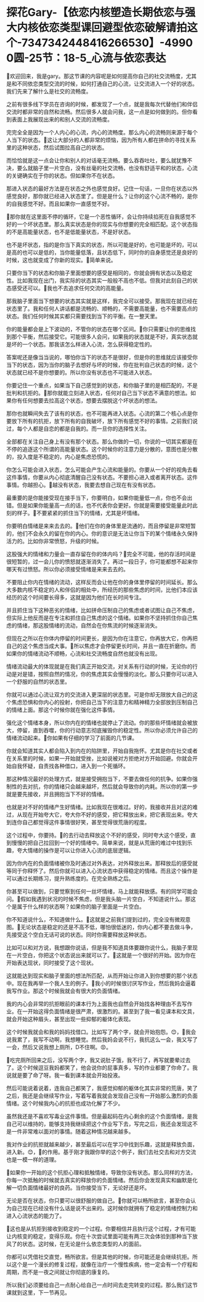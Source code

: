 # 探花Gary-【依恋内核塑造长期依恋与强大内核依恋类型课回避型依恋破解请拍这个-7347342448416266530】-49900圆-25节：18-5_心流与依恋表达

🎼欢迎回来，我是gary。那这节课的内容呢是如何提高你自己的社交流畅度，尤其是和不同依恋类型交流的时候，如何打通自己的心流，让交流进入一个好的状态。我们先来了解什么是社交的流畅度。

之前有很多线下学员在咨询的时候，都发现了一个点，就是我每次代替他们和伴侣交流时都非常的自然和流畅。然后很多人就会问我，这一点是如何做到的。但你看到表面上我展现出来的和别人交流的流畅度。

完完全全是因为一个人内心的心流，内心的流畅度。那么内心的流畅则来源于每个人当下的状态。🎼这让大部分的人都非常的烦恼，因为所有人都在拼命的寻找关系里的这种状态，然后试图拉高自己的状态。

而恰恰就是这一点会让你和别人的对话毫无流畅。要么吞吞吐吐，要么就犹豫不决，要么就脑子里一片空白，没有丝毫的社交流畅，也没有舒适平和的状态，心流的关键确实在于你的状态。但如果你不在状态。

那进入状态的最好方法是在状态之外也感觉良好。记住一句话，一旦你在状态以外感觉良好，那你就已经进入状态里了。但是是什么？让你的这个心流不畅的，是你的自我感觉不好。而且如果你一直感觉不好。

🎼那你就在这里面不停的循环，它是一个恶性循环，会让你持续掐死在自我感觉不好的一个坏状态里。那么真实状态是你的现实与你想要的完全相匹配。这个状态指的不是高能量状态，也不是低能量状态，不是好状态。

也不是坏状态，指的是你当下真实的状态，所以可能是好的，也可能是坏的，可以是高的也可以是低的，当你能量低落，且状态低下，同时你的自身感觉还是良好的时候，这也就变成了你新的现实。🎼简单来说。

只要你当下的状态和你脑子里面想要的感受是相同的，你就会拥有状态以及稳定性。比如我现在出门，我实际的状态其实一般般不高也不低。但我对此刻自己的状态感受还可以。🎼我也不去追求任何交流的高能量。

那我脑子里面当下想要的状态其实就是这样，我完全可以接受。那我现在就已经在状态里了。我和任何人讲话都是流畅的、顺畅的，不需要高能量，也不需要高点的状态。我们任何时候其实都只需要找到当下的平衡。在一整天里。

你的能量都会是上下波动的，不管你的状态在哪个区间。🎼你只需要让你的思维找到那个平衡，然后接受它。可能很多人会问，如果我的状态就是不好，真实状态就是坏的一个状态。那我该怎么样进入心流，怎么获得稳定性的。

答案呢还是像当当说的，哪怕你当下的状态不是很好，但是你的思维就应该接受你当下的状态，因为当你的脑子去想好与坏的时候，你在批判自己状态的时候，这个状态就已经不是你想要的。所以你没有状态也不可能进入状态。

你要记住一个重点，如果当下自己感觉到的状态，和你脑子里的是相匹配的，不是批判和抗拒的。🎼那你就能立刻进入状态，任何对自己当下状态不满意的想法。如果你有任何想要去拉高这个状态，想要去摆脱这个坏状态的想法。

那你也就瞬间失去了该有的状态，也不可能再进入状态。心流的第二个核心点是你要放下所有的抗拒，放下所有的自我破坏，放下所有感觉不好的事情。之前我们说过，每个人都是自恋的都是自我的。而一旦你的选择性关注。

全部都在关注自己身上有没有那个状态。那么你做的一切，你说的一切其实都是在不停的追逐这个所谓的高能量状态。这个时候你的注意力是分散的，意图也是分散的，投入度是不稳定的，内心是焦虑恐慌的。

你怎么可能会进入状态，怎么可能会产生心流和能量的。你要从一个好的视角去看这件事情，你要从内心彻底清醒自己没有状态。不要担心进入或者离开状态。这件事情。你越担心。🎼越没有状态，我要去想自己现在有没有状态。

最重要的是你能接受现在接手当下，你要明白，如果你能量低一点，你也不会出错。但是如果你能量高一点的话，也不代表你会更好。你就是需要接受能量此时此刻的样子。🎼不要紧紧的抓住当下的情绪，尤其是坏情绪。

你要明白情绪是来来去去的。🎼他们在你的身体里是流通的，而且停留是非常短暂的，他们不会永久的留在你的内心。你的意识是无法让你当下的某个情绪永久保持活力的。比如你非常愤怒，升级的时候。

这股强大的情绪和力量会一直存留在你的体内吗？🎼完全不可能，他的存活时间是很短暂的，过一会儿你的愤怒就逐渐消失了。再过一段日子，你可能都想不起来你哪天有过愤怒。所以你必须接受情绪是来来去去的。

不要阻止你内在情绪的流动，这样反而会让他在你的身体里停留的时间延长。那么大多数内核不稳定的人和伴侣的相处中，所经历的那些焦虑的时间，比他们本应该经历的这个时间要长得多，这就是因为他们在长时间专注。

并且抓住当下这种恶劣的情绪，比如拼命压制自己的焦虑或者试图让自己不焦虑，但实际上他反而是在专注和抓住自己焦虑的这个情绪。如果你不坚持抓住你自己焦虑的情绪，那这股情绪的流动，自然会在你焦流的时候逐渐消失。

但现在之所以在你体内停留的时间更长，是因为你在注意它，你再放大它，你再把自己的这个焦虑当成大事。🎼所以焦虑才会停留更长时间，并且一直在折磨你。而如果你的情绪流动不顺畅，心流和社交流畅度自然也就没有出现。

情绪流动最大的体现就是在我们真正开始交流，对关系有行动的时候，无论你的行动是对是错，按照自然的情况，你的焦虑其实会慢慢的淡化。那么只要你可以进入一个舒服的自然的状态里。

你就可以通过心流让双方的交流进入更深层的状态里。可是你却无限放大自己的这个焦虑恐惧和你内心的投射，你把自己当下的注意力和精神精力全部放到压制自己的情绪上面。那这个时候你就在强化这件事情。

强化这个情绪本身，所以你内在的情绪也就停止了流动。你的那些坏情绪就会被放大，停留，直到吞噬，你的行动意志彻底摧毁你的稳定性。所以你必须允许自己的情绪流动起来。🎼你如果有仔细的学习了前面的几节课。

你就会知道其实人都会陷入到内在的陷阱里，开始自我拖怀。尤其是你在社交或者在关系里的时候，如果一开始就受挫，比如说被对方拒绝对方开始回避。你就会开始自我怀疑，自责找各种借口，进入到一个死循环。

那这种情况最好的处理方式，就是接受拥抱当下，不要去做任何的抗争。如果你强制性的去对抗，你的情绪只会越来越坏，然后就会导致你的内耗。所以你的第一步就是要先接收，并且拥抱当下不好的情绪。

也就是对不好的情绪产生好情绪。比如我现在很难过。好的，我接收并且对这的难过，从现在开始夸大它，夸大你不好的感受，把它释放出来，把它表现出来。夸大到连你自己都觉得这件事情很好笑，甚至觉得很荒唐的程度。

这个过程中，你要持。🎼的去行动去释放这个不好的感受，同时夸大这个感受，直到慢慢的把自己拉回到一个好的情绪中。简单来说，就是从荒唐的难过中找到乐趣，夸大情绪的操作是可以让你进入心流的底层逻辑。

因为你内在的负面情绪被你及时通过对外表达，对外释放出来。那释放后的感受就等同于你释怀了。然后你就可以进入心流状态中获得稳定的情绪。而且这个操作是可以通过长期练习，提升熟练度的。在完全熟练之后。

你甚至可以做到，只要觉察到任何一丝坏情绪，马上就能释放感。有的同学可能会问。🎼假如我遇到状况的时候不焦虑，但是我头脑一片空白，不知道说什么。那这个是属于什么样的状态啊？如果你的脑子里面是一片空白。

你不知道说什么，不知道做什么。🎼这就是之前我们提到过的，完全没有微观意图。🎼无论状态是稳定的还是不高不低，哪怕很低迷的，你内心都不要去做斗争，先接受这个空白无话可说的状态。同时你需要释放这种状态。

比如可以和对方说，我想跟你说话，但是我不知道具体要跟你说什么，我脑子里现在一片空白，你把这个状态说出来就可以了。🎼这就是一个很好的开始。因为你在开始表达现状，同时接受了这个现状。

这就能达到现实和脑子里面的想法所匹配，从而开始让你进入到你想要的那个状态中。现在我再举一个我人生的例子。🎼我小的时候很讨厌写作业，然后我妈会逼着我写作业。那这个时候我就会有很大的负面情绪。

我的内心会非常的抗拒眼前的课本行为上面我也自然会开始找各种理由不去写作业。在一开始这得负面情绪是很严肃，很激烈的。甚至到了我一看见课本和文具，就会开始这种眉头，甚至出现一些抑郁的躯体化表现。

这个时候我就会和我的妈妈找借口。比如写了两个字，就会开始抱怨。😊，🎼我会说我累了，我写不动啊，我想睡觉。然后我妈会说不行，我抗这么一会，我又写了一会，然后又说我想上厕所，D不住啊。😡。

🎼吃完厕所回来之后，没写两个字，我又说肚子饿，我不行了，再写就要晕过去了。这个时候逗豆我妈都笑了，他会说你的屁事真多，写的作业都要了你命了。我说就是要了命了呀。我一看到课本就会开始投液。

然后可能说着说着，连我自己都笑了，我感觉抑郁的躯体化其实非常的荒唐，笑了之后，我还是会继续写作业，写着写着我就会发现自己没有一开始那么激烈的负面情绪。这个时候我内心的抗拒也成功化解了不少。

虽然我还是不喜欢写毒业这件事情。但是最起码在内心剩余的这个负面情绪，是我自己可以维持的，能够支持我继续把这个作业写下去，写完之后，我还会发现这不是一件非常难以面对的事情。随着这种情况越来越多。

我对作业的抗拒就越来越少，甚至最后可以在学习中找到乐趣，这就是释放负面，进入新。😊，🎼的作用。基于刚才我跟你举的这个例子，我们去社交去和对方交流也是一模一样的道理。

🎼如果你一开始的这个抗拒心理和抵触情绪，导致你没有状态。那么同样的方法，你每一次抵触的时候就去真实的释放你的负面情绪。然后你会发现真实和幽默是化解一切负面情绪最好的良药。当你接受当下，无论好还是坏。

无论是否在状态，你只要可以很舒服的做自己。🎼你就可以畅所欲言，甚至你会认为自己现在已经没有什么话是说不出来的。这时候你就拥有了稳定的情绪控制力和进入心流状态的能力了。

🎼这也是从抗拒到接收到稳定的一个过程。你要相信并且执行这个过程，才有可能让内核变的稳定，变得乐观。你在十次尝试里面可能有两三次会体验到那种当下放风了的状态。这时候，在无论是什么依恋类型的人的面前。

你都可以凭借社交直觉，畅所欲言。但是其他的时候，你可能还是会继续抗拒。所以这个是一个漫长的修复过程，就像在治疗一个慢性疾病，他一定会有一个疗程和周期，而不是一夜之间就让你彻底的康复的。

所以我们必须要给自己一点耐心给自己一点时间去走完转变的过程。那么我们这节课就到这里，下一节再见。